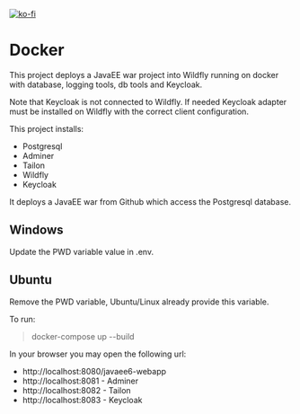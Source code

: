 [![ko-fi](https://www.ko-fi.com/img/githubbutton_sm.svg)](https://ko-fi.com/S6S0YXPX)

# Docker

This project deploys a JavaEE war project into Wildfly running on docker with database, logging tools, db tools and Keycloak.

Note that Keycloak is not connected to Wildfly. If needed Keycloak adapter must be installed on Wildfly with the correct client configuration.

This project installs:

 * Postgresql
 * Adminer
 * Tailon
 * Wildfly
 * Keycloak

It deploys a JavaEE war from Github which access the Postgresql database.

## Windows

Update the PWD variable value in .env.

## Ubuntu

Remove the PWD variable, Ubuntu/Linux already provide this variable.

To run: 
>docker-compose up --build

In your browser you may open the following url:

 * http://localhost:8080/javaee6-webapp
 * http://localhost:8081 - Adminer
 * http://localhost:8082 - Tailon
 * http://localhost:8083 - Keycloak
